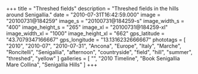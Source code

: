 +++
title = "Threshed fields"
description = "Threshed fields in the hills around Senigallia."
date = "2010-07-31T16:42:59.000"
image = "20100731@184259"
image_s = "20100731@184259-s"
image_width_s = "400"
image_height_s = "265"
image_xl = "20100731@184259-xl"
image_width_xl = "1000"
image_height_xl = "662"
gps_latitude = "43.7079347166667"
gps_longitude = "13.1316232666667"
phototags = [ "2010", "2010-07", "2010-07-31", "Ancona", "Europe", "Italy", "Marche", "Roncitelli", "Senigallia", "afternoon", "countryside", "field", "hill", "summer", "threshed", "yellow" ]
galleries = [ "", "2010 Timeline", "Book Senigallia Mare Collina", "Senigallia Hills" ]
+++
